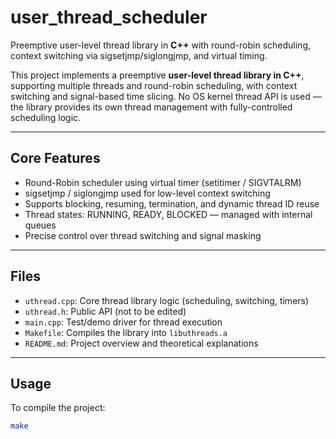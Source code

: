 # user_thread_scheduler

Preemptive user-level thread library in **C++** with round-robin scheduling, context switching via sigsetjmp/siglongjmp, and virtual timing.

This project implements a preemptive **user-level thread library in C++**, supporting multiple threads and round-robin scheduling, with context switching and signal-based time slicing. No OS kernel thread API is used — the library provides its own thread management with fully-controlled scheduling logic.

---

## Core Features

- Round-Robin scheduler using virtual timer (setitimer / SIGVTALRM)  
- sigsetjmp / siglongjmp used for low-level context switching  
- Supports blocking, resuming, termination, and dynamic thread ID reuse  
- Thread states: RUNNING, READY, BLOCKED — managed with internal queues  
- Precise control over thread switching and signal masking

---

## Files

- `uthread.cpp`: Core thread library logic (scheduling, switching, timers)  
- `uthread.h`: Public API (not to be edited)  
- `main.cpp`: Test/demo driver for thread execution  
- `Makefile`: Compiles the library into `libuthreads.a`  
- `README.md`: Project overview and theoretical explanations

---

## Usage

To compile the project:

```bash
make
